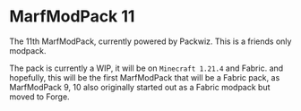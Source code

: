 # MarfModPack 11

The 11th MarfModPack, currently powered by Packwiz. This is a friends only modpack. 

The pack is currently a WIP, it will be on `Minecraft 1.21.4` and Fabric.
and hopefully, this will be the first MarfModPack that will be a Fabric pack,
as MarfModPack 9, 10 also originally started out as a Fabric modpack but moved to Forge.
